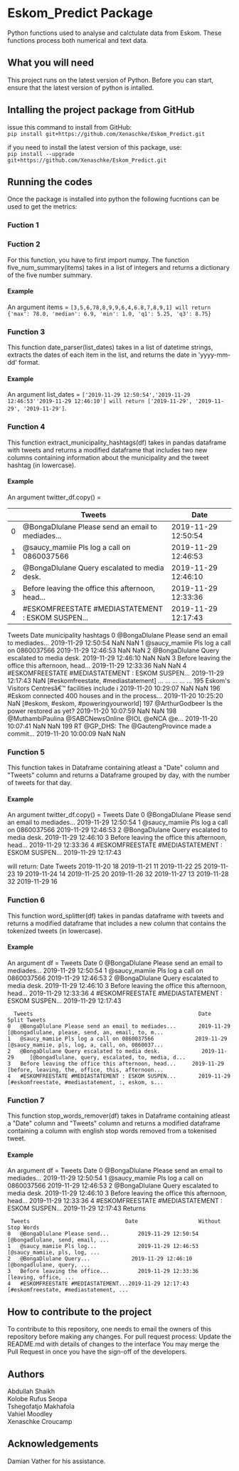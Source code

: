 # Eskom_Predict Package
Python functions used to analyse and calctulate data from Eskom. These functions process both numerical and text data.

## What you will need
This project runs on the latest version of Python. Before you can start, ensure that the latest version of python is intalled.  

## Intalling the project package from GitHub
 issue this command to install from GitHub:  
 `pip install git+https://github.com/Xenaschke/Eskom_Predict.git`
 
 if you need to install the latest version of this package, use:  
 `pip install --upgrade git+https://github.com/Xenaschke/Eskom_Predict.git`
 
## Running the codes
Once the package is installed into python the following fucntions can be used to get the metrics:

### Fuction 1

### Fuction 2
For this function, you have to first import numpy. The function five_num_summary(items) takes in a list of integers and returns a dictionary of the five number summary. 
#### Example
An argument items = `[3,5,6,78,8,9,9,6,4,6.8,7,8,9,1] will return {'max': 78.0, 'median': 6.9, 'min': 1.0, 'q1': 5.25, 'q3': 8.75}`

### Function 3
This function date_parser(list_dates) takes in a list of datetime strings, extracts the dates of each item in the list, and returns the date in 'yyyy-mm-dd' format.

#### Example 
An argument list_dates = `['2019-11-29 12:50:54','2019-11-29 12:46:53''2019-11-29 12:46:10'] will return ['2019-11-29', '2019-11-29', '2019-11-29']`.

### Function 4
This function extract_municipality_hashtags(df) takes in pandas dataframe with tweets and returns a modified dataframe that includes two new columns containing information about the municipality and  the tweet hashtag (in lowercase).

#### Example  

An argument twitter_df.copy() =  

| | Tweets | Date |  
|---|---|---|
| 0 | @BongaDlulane Please send an email to mediades... | 2019-11-29 12:50:54 |  
| 1 | @saucy_mamiie Pls log a call on 0860037566 | 2019-11-29 12:46:53 |     
| 2 |	@BongaDlulane Query escalated to media desk.	    |   2019-11-29 12:46:10  |  
| 3 |	Before leaving the office this afternoon, head... | 	2019-11-29 12:33:36  |                               
| 4 |	#ESKOMFREESTATE #MEDIASTATEMENT : ESKOM SUSPEN...	 |  2019-11-29 12:17:43  |                                    
                         	          
                                 
  Tweets	                                            Date         	        municipality     	hashtags
0	@BongaDlulane Please send an email to mediades...	  2019-11-29 12:50:54	 NaN	               NaN
1	@saucy_mamiie Pls log a call on 0860037566	         2019-11-29 12:46:53	 NaN               	NaN
2	@BongaDlulane Query escalated to media desk.	       2019-11-29 12:46:10	 NaN               	NaN
3	Before leaving the office this afternoon, head...	  2019-11-29 12:33:36 	NaN	               NaN
4	#ESKOMFREESTATE #MEDIASTATEMENT : ESKOM SUSPEN...	  2019-11-29 12:17:43	 NaN	               [#eskomfreestate, #mediastatement]
...	...	...	...	...
195	Eskom's Visitors Centresâ€™ facilities include i  2019-11-20 10:29:07	 NaN	               NaN
196	#Eskom connected 400 houses and in the process...	2019-11-20 10:25:20	 NaN	               [#eskom, #eskom, #poweringyourworld]
197	@ArthurGodbeer Is the power restored as yet?	     2019-11-20 10:07:59	 NaN	               NaN
198	@MuthambiPaulina @SABCNewsOnline @IOL @eNCA @e...	2019-11-20 10:07:41	 NaN               	NaN
199	RT @GP_DHS: The @GautengProvince made a commit...	2019-11-20 10:00:09	 NaN	               NaN

### Function 5
This function takes in Dataframe containing atleast a "Date" column and "Tweets" column and returns a Dataframe grouped by day, with the number of tweets for that day.

#### Example 
An argument twitter_df.copy() = 	  Tweets                                               Date
                                 0	@BongaDlulane Please send an email to mediades...	 2019-11-29 12:50:54
                                 1	@saucy_mamiie Pls log a call on 0860037566	        2019-11-29 12:46:53
                                 2	@BongaDlulane Query escalated to media desk.	      2019-11-29 12:46:10
                                 3	Before leaving the office this afternoon, head... 	2019-11-29 12:33:36
                                 4	#ESKOMFREESTATE #MEDIASTATEMENT : ESKOM SUSPEN...	 2019-11-29 12:17:43
                                 
                                 
will return: Date	       Tweets
            2019-11-20	  18
            2019-11-21	  11
            2019-11-22	  25
            2019-11-23	  19
            2019-11-24	  14
            2019-11-25	  20
            2019-11-26  	32
            2019-11-27  	13
            2019-11-28  	32
            2019-11-29	  16    
### Function 6
This function word_splitter(df) takes in pandas dataframe with tweets and returns a modified dataframe that includes a new column that contains the tokenized tweets (in lowercase).

#### Example
An argument  df   =                 Tweets                                                  Date
                                 0	@BongaDlulane Please send an email to mediades...	 2019-11-29 12:50:54
                                 1	@saucy_mamiie Pls log a call on 0860037566	        2019-11-29 12:46:53
                                 2	@BongaDlulane Query escalated to media desk.	      2019-11-29 12:46:10
                                 3	Before leaving the office this afternoon, head... 	2019-11-29 12:33:36
                                 4	#ESKOMFREESTATE #MEDIASTATEMENT : ESKOM SUSPEN...	 2019-11-29 12:17:43

      Tweets	                                                Date	        Split Tweets
    0	@BongaDlulane Please send an email to mediades...	    2019-11-29	    [@bongadlulane, please, send, an, email, to, m...
    1	@saucy_mamiie Pls log a call on 0860037566	           2019-11-29	    [@saucy_mamiie, pls, log, a, call, on, 0860037...
    2	@BongaDlulane Query escalated to media desk.	         2019-11-29	    [@bongadlulane, query, escalated, to, media, d...
    3	Before leaving the office this afternoon, head...     2019-11-29    	[before, leaving, the, office, this, afternoon...
    4	#ESKOMFREESTATE #MEDIASTATEMENT : ESKOM SUSPEN...	    2019-11-29	    [#eskomfreestate, #mediastatement, :, eskom, s...

### Function 7 
This function  stop_words_remover(df) takes in Dataframe containing atleast a "Date" column and "Tweets" column and returns a modified dataframe containing a column with english stop words removed from a tokenised tweet.

#### Example

An argument df =                    Tweets                                               Date
                                 0	@BongaDlulane Please send an email to mediades...	 2019-11-29 12:50:54
                                 1	@saucy_mamiie Pls log a call on 0860037566	        2019-11-29 12:46:53
                                 2	@BongaDlulane Query escalated to media desk.	      2019-11-29 12:46:10
                                 3	Before leaving the office this afternoon, head... 	2019-11-29 12:33:36
                                 4	#ESKOMFREESTATE #MEDIASTATEMENT : ESKOM SUSPEN...	 2019-11-29 12:17:43
Returns

     Tweets	                             Date	                Without Stop Words
    0	@BongaDlulane Please send...	     2019-11-29 12:50:54	 [@bongadlulane, send, email, ...
    1	@saucy_mamiie Pls log...	         2019-11-29 12:46:53	 [@saucy_mamiie, pls, log, ...
    2	@BongaDlulane Query...	           2019-11-29 12:46:10	 [@bongadlulane, query, ...
    3	Before leaving the office...	     2019-11-29 12:33:36	 [leaving, office, ...
    4	#ESKOMFREESTATE #MEDIASTATEMENT...2019-11-29 12:17:43	 [#eskomfreestate, #mediastatement, ...
    
## How to contribute to the project
To contribute to this repository, one needs to email the owners of this repository before making any changes. 
For pull request process: Update the README.md with details of changes to the interface
                          You may merge the Pull Request in once you have the sign-off of the developers.
## Authors

Abdullah Shaikh  
Kolobe Rufus Seopa  
Tshegofatjo Makhafola  
Vahiel Moodley  
Xenaschke Croucamp  

## Acknowledgements
Damian Vather for his assistance.
    
